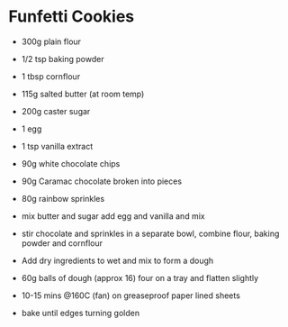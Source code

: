 # Funfetti Cookies


- 300g plain flour
- 1/2 tsp baking powder
- 1 tbsp cornflour
- 115g salted butter (at room temp)
- 200g caster sugar
- 1 egg
- 1 tsp vanilla extract
- 90g white chocolate chips
- 90g Caramac chocolate broken into pieces 
- 80g rainbow sprinkles

- mix butter and sugar add egg and vanilla and mix
- stir chocolate and sprinkles in a separate bowl, combine flour, baking powder and cornflour
- Add dry ingredients to wet and mix to form a dough
- 60g balls of dough (approx 16) four on a tray and flatten slightly 
- 10-15 mins @160C (fan) on greaseproof paper lined sheets
- bake until edges turning golden
